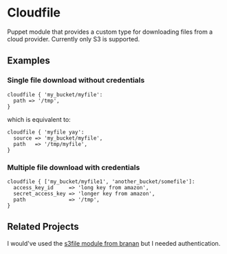 # Cloudfile

Puppet module that provides a custom type for downloading files from a cloud
provider. Currently only S3 is supported.

## Examples

### Single file download without credentials

    cloudfile { 'my_bucket/myfile':
      path => '/tmp',
    }

which is equivalent to:

    cloudfile { 'myfile yay':
      source => 'my_bucket/myfile',
      path   => '/tmp/myfile',
    }

### Multiple file download with credentials

    cloudfile { ['my_bucket/myfile1', 'another_bucket/somefile']:
      access_key_id     => 'long key from amazon',
      secret_access_key => 'longer key from amazon',
      path              => '/tmp',
    }

## Related Projects

I would've used the [s3file module from
branan](https://github.com/branan/puppet-module-s3file) but I needed
authentication.
